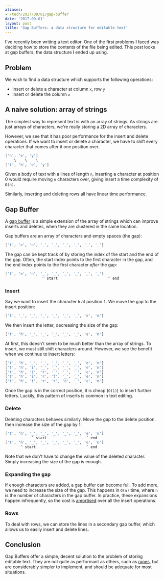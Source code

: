 ```yaml
---
aliases:
- /tech/2017/09/01/gap-buffer
date: '2017-09-01'
layout: post
title: 'Gap Buffers: a data structure for editable text'
---
```


I've recently been writing a text editor. One of the first problems I faced was
deciding how to store the contents of the file being edited. This post looks at
gap buffers, the data structure I ended up using.

## Problem

We wish to find a data structure which supports the following operations:

- Insert or delete a character at column `x`, row `y`
- Insert or delete the column `x`

## A naive solution: array of strings

The simplest way to represent text is with an array of strings. As strings are
just arrays of characters, we're really storing a 2D array of characters. 

However, we see that it has poor performance for the insert and delete
operations. If we want to insert or delete a character, we have to shift every
character that comes after it one position over. 

```python
['h', 'e', 'y']
    \    \    \
['t', 'h', 'e', 'y']
```

Given a body of text with a lines of length `n`, inserting a character at
position 0 would require moving `n` characters over, giving insert a time
complexity of `O(n)`. 

Similarly, inserting and deleting rows all have linear time performance.

## Gap Buffer

A [gap buffer](https://en.wikipedia.org/wiki/Gap_buffer) is a simple extension
of the array of strings which can improve inserts and deletes, when they are
clustered in the same location.

Gap buffers are an array of characters and empty spaces (the gap):

```python
['t', 'e', 'n', '_', '_', '_', '_', '_', '_']
```

The gap can be kept track of by storing the index of the start and the end of
the gap. Often, the start index points to the first character in the gap, and
the end index points to the first character *after* the gap:

```python
['t', 'e', 'n', '_', '_', '_', '_', '_', '_']
                 ^ start                       ^ end
```

### Insert

Say we want to insert the character `h` at position `1`. We move the gap to the
insert position:

```python
['t', '_', '_', '_', '_', '_', '_', 'e', 'n']
```

We then insert the letter, decreasing the size of the gap:

```python
['t', 'h', '_', '_', '_', '_', '_', 'e', 'n']
```

At first, this doesn't seem to be much better than the array of strings. To
insert, we must still shift characters around. However, we see the benefit
when we continue to insert letters:

```python
['t', 'h', '_', '_', '_', '_', '_', 'e', 'n']
['t', 'h', 'i', '_', '_', '_', '_', 'e', 'n']
['t', 'h', 'i', 'r', '_', '_', '_', 'e', 'n']
['t', 'h', 'i', 'r', 't', '_', '_', 'e', 'n']
['t', 'h', 'i', 'r', 't', 'e', '_', 'e', 'n']
```

Once the gap is in the correct position, it is cheap (`O(1)`) to insert further
letters. Luckily, this pattern of inserts is common in text editing.

### Delete

Deleting characters behaves similarly. Move the gap to the delete position, then
increase the size of the gap by 1. 
 
```python
['t', 'h', '_', '_', '_', '_', '_', 'e', 'n']
            ^ start                  ^ end
['t', 'h', '_', '_', '_', '_', '_', 'e', 'n']
       ^ start                       ^ end
```

Note that we don't have to change the value
of the deleted character. Simply increasing the size of the gap is enough.

### Expanding the gap

If enough characters are added, a gap buffer can become full. To add more, we
need to increase the size of the gap. This happens in `O(n)` time, where `n` is
the number of characters in the gap buffer. In practice, these expansions happen
infrequently, so the cost is
[amortised](https://stackoverflow.com/questions/200384/constant-amortized-time/)
over all the insert operations.

### Rows

To deal with rows, we can store the lines in a secondary gap buffer, which
allows us to easily insert and delete lines.

## Conclusion

Gap Buffers offer a simple, decent solution to the problem of storing editable
text. They are not quite as performant as others, such as
[ropes](https://en.wikipedia.org/wiki/Rope_(data_structure)), but are
considerably simpler to implement, and should be adequate for most situations.


